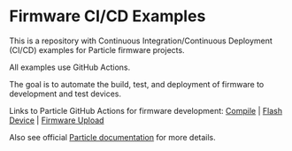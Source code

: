 # Firmware CI/CD Examples

This is a repository with Continuous Integration/Continuous Deployment (CI/CD) examples for Particle firmware projects. 

All examples use GitHub Actions.

The goal is to automate the build, test, and deployment of firmware to development and test devices.

Links to Particle GitHub Actions for firmware development: [Compile](https://github.com/particle-iot/compile-action/) | [Flash Device](https://github.com/particle-iot/flash-device-action) | [Firmware Upload](https://github.com/particle-iot/firmware-upload-action)

Also see official [Particle documentation](https://docs.particle.io/firmware/best-practices/github-actions/) for more details.
